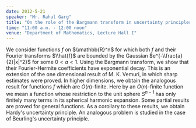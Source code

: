 ```yaml
---
date: 2012-5-21
speaker: "Mr. Rahul Garg"
title: "On the role of the Bargmann transform in uncertainty principles"
time: "11:00 a.m. - 12:00 noon"
venue: "Department of Mathematics, Lecture Hall I"
---
```

We consider functions $f$ on $\\mathbb{R}^n$ for which both $f$ and their
Fourier transforms $\\hat{f}$ are bounded by the Gaussian
$e^{-\\frac{a}{2}|x|^2}$ for some $0<a<1$. Using the Bargmann transform, we
show that their Fourier-Hermite coefficients have exponential decay. This
is an extension of the one dimensional result of M. K. Vemuri, in which
sharp estimates were proved. In higher dimensions, we obtain the analogous
result for functions $f$ which are $O(n)$-finite. Here by an $O(n)$-finite
function we mean a function whose restriction to the unit sphere $S^{n-1}$
has only finitely many terms in its spherical harmonic expansion. Some
partial results are proved for general functions. As a corollary to these
results, we obtain Hardy's uncertainty principle. An analogous problem is
studied in the case of Beurling's uncertainty principle.
